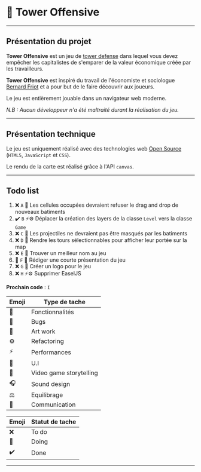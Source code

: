 # 👾 Tower Offensive

---

## Présentation du projet

**Tower Offensive** est un jeu de [tower defense](https://fr.wikipedia.org/wiki/Tower_defense) dans lequel vous devez empêcher les capitalistes de s'emparer de la valeur économique créée par les travailleurs.

**Tower Offensive** est inspiré du travail de l'économiste et sociologue [Bernard Friot](https://fr.wikipedia.org/wiki/Bernard_Friot_(sociologue)) et a pour but de le faire découvrir aux joueurs. 

Le jeu est entièrement jouable dans un navigateur web moderne.

*N.B : Aucun développeur n'a été maltraité durant la réalisation du jeu.*

---

## Présentation technique

Le jeu est uniquement réalisé avec des technologies web [Open Source](https://fr.wikipedia.org/wiki/Open_source) (``HTML5``, ``JavaScript`` et ``CSS``).

Le rendu de la carte est réalisé grâce à l'API ``canvas``.

---

## Todo list

1. ❌ ``A`` 🐞 Les cellules occupées devraient refuser le drag and drop de nouveaux batiments
1. ✔️ ``B`` ⚡️⚙️ Déplacer la création des layers de la classe `Level` vers la classe `Game`
1. ❌ ``C`` 🐞 Les projectiles ne devraient pas être masqués par les batiments
1. ❌ ``D`` 🌟 Rendre les tours sélectionnables pour afficher leur portée sur la map
1. ❌ ``E`` 📖 Trouver un meilleur nom au jeu
1. 🔨 ``F`` 📢 Rédiger une courte présentation du jeu
1. ❌ ``G`` 🎨 Créer un logo pour le jeu
1. ❌ ``H`` ⚡️⚙️ Supprimer EaselJS

**Prochain code** : ``I``

| Emoji | Type de tache |
|---|---|
| 🌟 | Fonctionnalités |
| 🐞 | Bugs |
| 🎨 | Art work |
| ⚙️ | Refactoring |
| ⚡️ | Performances |
| 📐 | U.I |
| 📖 | Video game storytelling |
| 🎧 | Sound design |
| ⚖️ | Equilibrage |
| 📢 | Communication |

| Emoji | Statut de tache |
|---|---|
| ❌ | To do |
| 🔨 | Doing |
| ✔️ | Done |

---